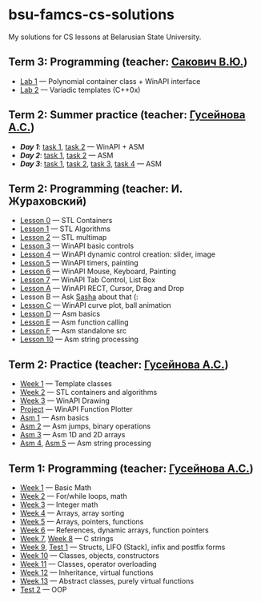 ﻿# bsu-famcs-cs-solutions
My solutions for CS lessons at Belarusian State University. 


## **Term 3**: Programming (teacher: [Сакович В.Ю.](https://fpmi.bsu.by/main.aspx?guid=32521))
  * [Lab 1](Term3/Lab01) — Polynomial container class + WinAPI interface
  * [Lab 2](Term3/Lab01) — Variadic templates (C++0x)

## **Term 2**: Summer practice (teacher: [Гусейнова А.С.](https://fpmi.bsu.by/main.aspx?guid=32561))
  * ***Day 1***: [task 1](Term2/SummerPractice/1_1), [task 2](Term2/SummerPractice/1_2) — WinAPI + ASM
  * ***Day 2***: [task 1](Term2/SummerPractice/2_1), [task 2](Term2/SummerPractice/2_2) — ASM
  * ***Day 3***: [task 1](Term2/SummerPractice/3_1), [task 2](Term2/SummerPractice/3_2), [task 3](Term2/SummerPractice/3_3), [task 4](Term2/SummerPractice/3_4) — ASM


## **Term 2**: Programming (teacher: И. Жураховский)
  * [Lesson 0](Term2/Programming/Lesson00) — STL Containers
  * [Lesson 1](Term2/Programming/Lesson01) — STL Algorithms
  * [Lesson 2](Term2/Programming/Lesson02) — STL multimap
  * [Lesson 3](Term2/Programming/Lesson03) — WinAPI basic controls
  * [Lesson 4](Term2/Programming/Lesson04) — WinAPI dynamic control creation: slider, image
  * [Lesson 5](Term2/Programming/Lesson05) — WinAPI timers, painting
  * [Lesson 6](Term2/Programming/Lesson06) — WinAPI Mouse, Keyboard, Painting
  * [Lesson 7](Term2/Programming/Lesson07) — WinAPI Tab Control, List Box
  * [Lesson A](Term2/Programming/Lesson0A) — WinAPI RECT, Cursor, Drag and Drop
  * Lesson B — Ask [Sasha](https://github.com/DzedTalash) about that (:
  * [Lesson C](Term2/Programming/Lesson0C) — WinAPI curve plot, ball animation
  * [Lesson D](Term2/Programming/Lesson0D) — Asm basics
  * [Lesson E](Term2/Programming/Lesson0E) — Asm function calling
  * [Lesson F](Term2/Programming/Lesson0F) — Asm standalone src
  * [Lesson 10](Term2/Programming/Lesson10) — Asm string processing


## **Term 2**: Practice (teacher: [Гусейнова А.С.](https://fpmi.bsu.by/main.aspx?guid=32561))
  * [Week 1](Term2/Practice/Week01) — Template classes
  * [Week 2](Term2/Practice/Week02) — STL containers and algorithms
  * [Week 3](Term2/Practice/Week03) — WinAPI Drawing
  * [Project](Term2/Practice/Project) — WinAPI Function Plotter
  * [Asm 1](Term2/Practice/Asm01) — Asm basics
  * [Asm 2](Term2/Practice/Asm02) — Asm jumps, binary operations
  * [Asm 3](Term2/Practice/Asm03) — Asm 1D and 2D arrays
  * [Asm 4](Term2/Practice/Asm04), [Asm 5](Term2/Practice/Asm05) — Asm string processing


## **Term 1:** Programming (teacher: [Гусейнова А.С.](http://www.fpmi.bsu.by/main.aspx?guid=32561))
  * [Week 1](Term1/Week01) — Basic Math
  * [Week 2](Term1/Week02) — For/while loops, math
  * [Week 3](Term1/Week03) — Integer math
  * [Week 4](Term1/Week04) — Arrays, array sorting
  * [Week 5](Term1/Week05) — Arrays, pointers, functions
  * [Week 6](Term1/Week06) — References, dynamic arrays, function pointers
  * [Week 7](Term1/Week07), [Week 8](Term1/Week08) — C strings
  * [Week 9](Term1/Week09), [Test 1](Term1/Test1) — Structs, LIFO (Stack), infix and postfix forms
  * [Week 10](Term1/Week10) — Classes, objects, constructors
  * [Week 11](Term1/Week11) — Classes, operator overloading
  * [Week 12](Term1/Week12) — Inheritance, virtual functions
  * [Week 13](Term1/Week13) — Abstract classes, purely virtual functions
  * [Test 2](Term1/Test2)  — OOP

